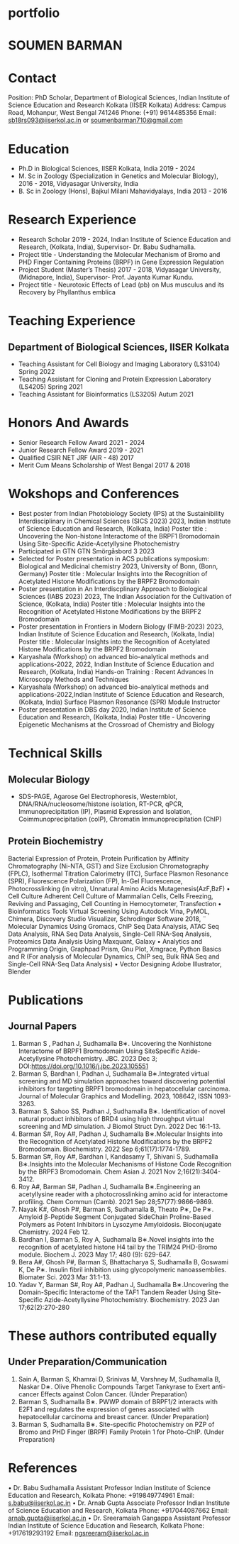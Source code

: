 # portfolio
# SOUMEN BARMAN
# Contact
Position: PhD Scholar, Department of Biological Sciences, Indian Institute of Science Education and Research Kolkata (IISER
Kolkata)
Address: Campus Road, Mohanpur, West Bengal 741246
Phone: (+91) 9614485356
Email: sb18rs093@iiserkol.ac.in or soumenbarman710@gmail.com
# Education
- Ph.D in Biological Sciences, IISER Kolkata, India 2019 - 2024
- M. Sc in Zoology (Specialization in Genetics and Molecular Biology), 2016 - 2018, Vidyasagar University, India
- B. Sc in Zoology (Hons), Bajkul Milani Mahavidyalays, India 2013 - 2016
# Research Experience
- Research Scholar 2019 - 2024, Indian Institute of Science Education and Research, (Kolkata, India), Supervisor- Dr. Babu Sudhamalla.
- Project title - Understanding the Molecular Mechanism of Bromo and PHD Finger Containing Proteins (BRPF) in Gene Expression Regulation
- Project Student (Master’s Thesis) 2017 - 2018, Vidyasagar University, (Midnapore, India), Supervisor- Prof. Jayanta Kumar Kundu.
- Project title - Neurotoxic Effects of Lead (pb) on Mus musculus and its Recovery by Phyllanthus emblica
# Teaching Experience
## Department of Biological Sciences, IISER Kolkata
- Teaching Assistant for Cell Biology and Imaging Laboratory (LS3104) Spring 2022
- Teaching Assistant for Cloning and Protein Expression Laboratory (LS4205) Spring 2021
- Teaching Assistant for Bioinformatics (LS3205) Autum 2021
# Honors And Awards
- Senior Research Fellow Award 2021 - 2024
- Junior Research Fellow Award 2019 - 2021
- Qualified CSIR NET JRF (AIR - 48) 2017
- Merit Cum Means Scholarship of West Bengal 2017 & 2018
# Wokshops and Conferences
- Best poster from Indian Photobiology Society (IPS) at the Sustainibility Interdisciplinary in Chemical Sciences (SICS 2023) 2023, Indian Institute of Science Education and Research, (Kolkata, India)
Poster title : Uncovering the Non-histone Interactome of the BRPF1 Bromodomain Using Site-Specific Azide-Acetyllysine
Photochemistry
- Participated in GTN GTN Smörgåsbord 3 2023
- Selected for Poster presentation in ACS publications symposium: Biological and Medicinal chemistry 2023, University of Bonn, (Bonn, Germany)
Poster title : Molecular Insights into the Recognition of Acetylated Histone Modifications by the BRPF2 Bromodomain
- Poster presentation in An Interdiscplinary Approach to Biological Sciences (IABS 2023) 2023, The Indian Association for the Cultivation of Science, (Kolkata, India)
Poster title : Molecular Insights into the Recognition of Acetylated Histone Modifications by the BRPF2 Bromodomain
- Poster presentation in Frontiers in Modern Biology (FIMB-2023) 2023, Indian Institute of Science Education and Research, (Kolkata, India)
Poster title : Molecular Insights into the Recognition of Acetylated Histone Modifications by the BRPF2 Bromodomain
- Karyashala (Workshop) on advanced bio-analytical methods and applications-2022, 2022, Indian Institute of Science Education and Research, (Kolkata, India)
Hands-on Training : Recent Advances In Microscopy Methods and Techniques
- Karyashala (Workshop) on advanced bio-analytical methods and applications-2022,Indian Institute of Science Education and Research, (Kolkata, India)
Surface Plasmon Resonance (SPR) Module Instructor
- Poster presentation in DBS day 2020, Indian Institute of Science Education and Research, (Kolkata, India)
Poster title - Uncovering Epigenetic Mechanisms at the Crossroad of Chemistry and Biology
# Technical Skills
## Molecular Biology
- SDS-PAGE, Agarose Gel Electrophoresis, Westernblot, DNA/RNA/nucleosome/histone isolation, RT-PCR, qPCR, Immunoprecipitation (IP), Plasmid Expression and Isolation, Coimmunoprecipitation (coIP), Chromatin Immunoprecipitation (ChIP)
## Protein Biochemistry
Bacterial Expression of Protein, Protein Purification by Affinity Chromatography (Ni-NTA, GST) and Size Exclusion
Chromatography (FPLC), Isothermal Titration Calorimetry (ITC), Surface Plasmon Resonance (SPR), Fluorescence Polarization (FP), In-Gel Fluorescence, Photocrosslinking (in vitro), Unnatural Amino Acids Mutagenesis(AzF,BzF)
• Cell Culture
Adherent Cell Culture of Mammalian Cells, Cells Freezing, Reviving and Passaging, Cell Counting in Hemocytometer,
Transfection
• Bioinformatics Tools
Virtual Screening Using Autodock Vina, PyMOL, Chimera, Discovery Studio Visualizer, Schrodinger Software 2018, ¨
Molecular Dynamics Using Gromacs, ChIP Seq Data Analysis, ATAC Seq Data Analysis, RNA Seq Data Analysis,
Single-Cell RNA-Seq Analysis, Proteomics Data Analysis Using Maxquant, Galaxy
• Analytics and Programming
Origin, Graphpad Prism, Gnu Plot, Xmgrace, Python Basics and R (For analysis of Molecular Dynamics, ChIP seq, Bulk
RNA Seq and Single-Cell RNA-Seq Data Analysis)
• Vector Designing
Adobe Illustrator, Blender
# Publications
## Journal Papers
1. Barman S , Padhan J, Sudhamalla B∗. Uncovering the Nonhistone Interactome of BRPF1 Bromodomain Using SiteSpecific Azide-Acetyllysine Photochemistry. JBC. 2023 Dec 3; DOI:https://doi.org/10.1016/j.jbc.2023.105551
2. Barman S, Bardhan I, Padhan J, Sudhamalla B∗.Integrated virtual screening and MD simulation approaches toward
discovering potential inhibitors for targeting BRPF1 bromodomain in hepatocellular carcinoma. Journal of Molecular
Graphics and Modelling. 2023, 108642, ISSN 1093-3263.
3. Barman S, Sahoo SS, Padhan J, Sudhamalla B∗. Identification of novel natural product inhibitors of BRD4 using high
throughput virtual screening and MD simulation. J Biomol Struct Dyn. 2022 Dec 16:1-13.
4. Barman S#, Roy A#, Padhan J, Sudhamalla B∗.Molecular Insights into the Recognition of Acetylated Histone Modifications by the BRPF2 Bromodomain. Biochemistry. 2022 Sep 6;61(17):1774-1789.
5. Barman S#, Roy A#, Bardhan I, Kandasamy T, Shivani S, Sudhamalla B∗.Insights into the Molecular Mechanisms of
Histone Code Recognition by the BRPF3 Bromodomain. Chem Asian J. 2021 Nov 2;16(21):3404-3412.
6. Roy A#, Barman S#, Padhan J, Sudhamalla B∗.Engineering an acetyllysine reader with a photocrosslinking amino acid
for interactome profiling. Chem Commun (Camb). 2021 Sep 28;57(77):9866-9869.
7. Nayak K#, Ghosh P#, Barman S, Sudhamalla B, Theato P∗, De P∗. Amyloid β-Peptide Segment Conjugated SideChain Proline-Based Polymers as Potent Inhibitors in Lysozyme Amyloidosis. Bioconjugate Chemistry. 2024 Feb 12.
8. Bardhan I, Barman S, Roy A, Sudhamalla B∗.Novel insights into the recognition of acetylated histone H4 tail by the
TRIM24 PHD-Bromo module. Biochem J. 2023 May 17; 480 (9): 629-647.
9. Bera A#, Ghosh P#, Barman S, Bhattacharya S, Sudhamalla B, Goswami K, De P∗. Insulin fibril inhibition using
glycopolymeric nanoassemblies. Biomater Sci. 2023 Mar 31:1-13.
10. Yadav Y, Barman S#, Roy A#, Padhan J, Sudhamalla B∗.Uncovering the Domain-Specific Interactome of the TAF1
Tandem Reader Using Site-Specific Azide-Acetyllysine Photochemistry. Biochemistry. 2023 Jan 17;62(2):270-280
 # These authors contributed equally
## Under Preparation/Communication
1. Sain A, Barman S, Khamrai D, Srinivas M, Varshney M, Sudhamalla B, Naskar D∗. Olive Phenolic Compounds Target
Tankyrase to Exert anti-cancer Effects against Colon Cancer. (Under Preparation)
2. Barman S, Sudhamalla B∗. PWWP domain of BRPF1/2 interacts with E2F1 and regulates the expression of genes
associated with hepatocellular carcinoma and breast cancer. (Under Preparation)
3. Barman S, Sudhamalla B∗. Site-specific Photochemistry on PZP of Bromo and PHD Finger (BRPF) Family Protein 1
for Photo-ChIP. (Under Preparation)
# References
• Dr. Babu Sudhamalla
Assistant Professor
Indian Institute of Science Education and Research, Kolkata
Phone: +919849774961
Email: s.babu@iiserkol.ac.in
• Dr. Arnab Gupta
Associate Professor
Indian Institute of Science Education and Research, Kolkata
Phone: +917044087662
Email: arnab.gupta@iiserkol.ac.in
• Dr. Sreeramaiah Gangappa
Assistant Professor
Indian Institute of Science Education and Research, Kolkata
Phone: +917619293192
Email: ngsreeram@iiserkol.ac.in
